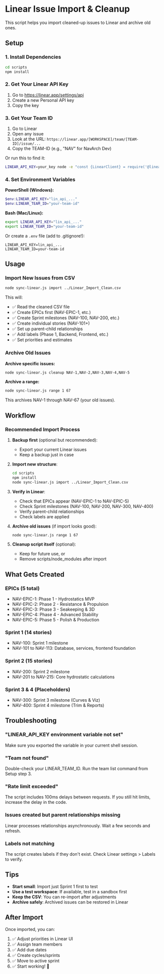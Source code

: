 # Linear Issue Import & Cleanup

This script helps you import cleaned-up issues to Linear and archive old ones.

## Setup

### 1. Install Dependencies

```bash
cd scripts
npm install
```

### 2. Get Your Linear API Key

1. Go to https://linear.app/settings/api
2. Create a new Personal API key
3. Copy the key

### 3. Get Your Team ID

1. Go to Linear
2. Open any issue
3. Look at the URL: `https://linear.app/[WORKSPACE]/team/[TEAM-ID]/issue/...`
4. Copy the TEAM-ID (e.g., "NAV" for NavArch Dev)

Or run this to find it:

```bash
LINEAR_API_KEY=your_key node -e "const {LinearClient} = require('@linear/sdk'); new LinearClient({apiKey: process.env.LINEAR_API_KEY}).teams().then(teams => teams.nodes.forEach(t => console.log(t.name, '->', t.id)))"
```

### 4. Set Environment Variables

**PowerShell (Windows):**

```powershell
$env:LINEAR_API_KEY="lin_api_..."
$env:LINEAR_TEAM_ID="your-team-id"
```

**Bash (Mac/Linux):**

```bash
export LINEAR_API_KEY="lin_api_..."
export LINEAR_TEAM_ID="your-team-id"
```

Or create a `.env` file (add to .gitignore!):

```
LINEAR_API_KEY=lin_api_...
LINEAR_TEAM_ID=your-team-id
```

## Usage

### Import New Issues from CSV

```bash
node sync-linear.js import ../Linear_Import_Clean.csv
```

This will:

- ✅ Read the cleaned CSV file
- ✅ Create EPICs first (NAV-EPIC-1, etc.)
- ✅ Create Sprint milestones (NAV-100, NAV-200, etc.)
- ✅ Create individual stories (NAV-101+)
- ✅ Set up parent-child relationships
- ✅ Add labels (Phase 1, Backend, Frontend, etc.)
- ✅ Set priorities and estimates

### Archive Old Issues

**Archive specific issues:**

```bash
node sync-linear.js cleanup NAV-1,NAV-2,NAV-3,NAV-4,NAV-5
```

**Archive a range:**

```bash
node sync-linear.js range 1 67
```

This archives NAV-1 through NAV-67 (your old issues).

## Workflow

### Recommended Import Process

1. **Backup first** (optional but recommended):

   - Export your current Linear issues
   - Keep a backup just in case

2. **Import new structure**:

   ```bash
   cd scripts
   npm install
   node sync-linear.js import ../Linear_Import_Clean.csv
   ```

3. **Verify in Linear**:

   - Check that EPICs appear (NAV-EPIC-1 to NAV-EPIC-5)
   - Check Sprint milestones (NAV-100, NAV-200, NAV-300, NAV-400)
   - Verify parent-child relationships
   - Check labels are applied

4. **Archive old issues** (if import looks good):

   ```bash
   node sync-linear.js range 1 67
   ```

5. **Cleanup script itself** (optional):
   - Keep for future use, or
   - Remove scripts/node_modules after import

## What Gets Created

### EPICs (5 total)

- NAV-EPIC-1: Phase 1 - Hydrostatics MVP
- NAV-EPIC-2: Phase 2 - Resistance & Propulsion
- NAV-EPIC-3: Phase 3 - Seakeeping & 3D
- NAV-EPIC-4: Phase 4 - Advanced Stability
- NAV-EPIC-5: Phase 5 - Polish & Production

### Sprint 1 (14 stories)

- NAV-100: Sprint 1 milestone
- NAV-101 to NAV-113: Database, services, frontend foundation

### Sprint 2 (15 stories)

- NAV-200: Sprint 2 milestone
- NAV-201 to NAV-215: Core hydrostatic calculations

### Sprint 3 & 4 (Placeholders)

- NAV-300: Sprint 3 milestone (Curves & Viz)
- NAV-400: Sprint 4 milestone (Trim & Reports)

## Troubleshooting

### "LINEAR_API_KEY environment variable not set"

Make sure you exported the variable in your current shell session.

### "Team not found"

Double-check your LINEAR_TEAM_ID. Run the team list command from Setup step 3.

### "Rate limit exceeded"

The script includes 100ms delays between requests. If you still hit limits, increase the delay in the code.

### Issues created but parent relationships missing

Linear processes relationships asynchronously. Wait a few seconds and refresh.

### Labels not matching

The script creates labels if they don't exist. Check Linear settings > Labels to verify.

## Tips

- **Start small**: Import just Sprint 1 first to test
- **Use a test workspace**: If available, test in a sandbox first
- **Keep the CSV**: You can re-import after adjustments
- **Archive safely**: Archived issues can be restored in Linear

## After Import

Once imported, you can:

1. ✅ Adjust priorities in Linear UI
2. ✅ Assign team members
3. ✅ Add due dates
4. ✅ Create cycles/sprints
5. ✅ Move to active sprint
6. ✅ Start working! 🚀
